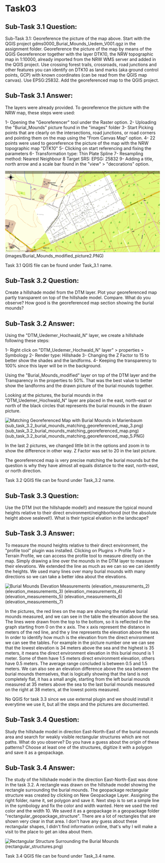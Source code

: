 # Task03

## Sub-Task 3.1 Question:

Sub-Task 3.1:
Georeference the picture of the map above. Start with the QGIS project gdms0000_Burial_Mounds_Uedem_V001.qgz in the assignment folder. Georeference the picture of the map by means of the QGIS Georeferencer together with the layer DTK10, the NRW topographic map in 1:10000, already imported from the NRW WMS server and added in the QGIS project. Use crossing forest trails, crossroads, road junctions and other features you can identify on DTK10 as land marks (aka ground control points, GCP) with known coordinates (can be read from the QGIS map canvas). Use EPSG:25832. Add the georeferenced map to the QGIS project.

## Sub-Task 3.1 Answer:

The layers were already provided. To georeference the picture with the NRW map, these steps were used:

1- Opening the "Georeferencer" tool under the Raster option.
2- Uploading the "Burial_Mounds" picture found in the "images" folder
3- Start Picking points that are clearly on the intersections, road junctions, or road corners and pointing them on the map using the "From Canvas Map" option.
4- 22 points were used to georeference the picture of the map with the NRW topographic map "DTK10"
5- Clicking on start referencing and fixing the parameters
6- Transformation type: Thin Plate Spline
7- Resampling method: Nearest Neighbour
8  Target SRS: EPSG: 25832
9- Adding a title, north arrow and a scale bar found in the "view" > "decorations" option.

![Georeferenced Burial Mounds Picture with North Rhine-Westphalia map](images/Burial_Mounds_modified_picture1.PNG)
(images/Burial_Mounds_modified_picture2.PNG)

Task 3.1 QGIS file can be found under Task_3.1 name.

## Sub-Task 3.2 Question:

Create a hillshade model from the DTM layer. Plot your georeferenced map partly transparent on top of the hillshade model. Compare. What do you observe? How good is the georeferenced map section showing the burial mounds?

## Sub-Task 3.2 Answer:

Using the "DTM_Uedemer_Hochwald_N" layer, we create a hillshade following these steps:

1- Right click on "DTM_Uedemer_Hochwald_N" layer" > properties > Symbology
2- Render type: Hillshade
3- Changing the Z Factor to 15 to better show the shades and the landforms.
4- Keeping the transparency to 100% since this layer will be in the background.

Using the "Burial_Mounds_modified" layer on top of the DTM layer and the Transparency in the properties to 50%.
That was the best value to better show the landforms and the drawn picture of the burial mounds together.

Looking at the pictures, the burial mounds in the "DTM_Uedemer_Hochwald_N" layer are placed in the east, north-east or north of the black circles that represents the burial mounds in the drawn picture.

![Matching Georeferenced Map with Burial Mounds in Marienbaum](sub_task_3.2_burial_mounds_matching_georeferenced_map_2.png)
(sub_task_3.2_burial_mounds_matching_georeferenced_map_3.png)
(sub_task_3.2_burial_mounds_matching_georeferenced_map.png)
(sub_task_3.2_burial_mounds_matching_georeferenced_map_5.PNG)

In the last 2 pictures, we changed little bit in the options and zoom in to show the difference in other way. Z Factor was set to 20 in the last picture.

The georeferenced map is very precise matching the burial mounds but the question is why they have almost all equals distance to the east, north-east, or north direction.

Task 3.2 QGIS file can be found under Task_3.2 name.

## Sub-Task 3.3 Question:

Use the DTM (not the hillshapde model!) and measure the typical mound heights relative to their direct environment/neighborhood (not the absolute height above sealevel!). What is their typical elvation in the landscape?

## Sub-Task 3.3 Answer:

To measure the mound heights relative to their direct environment, the "profile tool" plugin was installed.
Clicking on Plugins > Profile Tool > Terrain Profile, we can access the profile tool to measure directly on the map.
Simply drawing a line over the mounds in the DTM layer to measure their elevations. We extended the line as much as we can so we can identify the heights. We used many lines over many burial mounds with many directions so we can take a better idea about the elevations.

![Burial Mounds Elevation Measurements](elevation_measurements)
(elevation_measurements_2)
(elevation_measurements_3)
(elevation_measurements_4)
(elevation_measurements_5)
(elevation_measurements_6)
(elevation_measurements_7)

In the pictures, the red lines on the map are showing the relative burial mounds measured, and we can see in the table the elevation above the sea. The lines were drawn from the top to the bottom, so it is reflected in the graph starting from 0 on the x axis.
The x axis represent the distance in meters of the red line, and the y line represents the elevation above the sea.
In order to identify how much is the elevation from the direct environment we can see the tables. For example in the picture number one we can see that the lowest elevation is 34 meters above the sea and the highest is 35 meters, it means the direct environment elevation in this burial mound is 1 meter.
Some of them have 1.5 meters direct environment elevation, others have 0.5 meters. The average range concluded is between 0.5 and 1.5 meters. 
We can also see an elevation difference above the sea between the burial mounds themselves, that is logically showing that the land is not completely flat, it has a small angle, starting from the left burial mounds measured at 35 meters above the sea to the last burial mounds measured on the right at 38 meters, at the lowest points measured.

No QGIS for task 3.3 since we use external plugin and we should install it everytime we use it, but all the steps and the pictures are documented.

## Sub-Task 3.4 Question:

Study the hillshade model in direction East-North-East of the burial mounds area and search for weakly visible rectangular structures which are not paths. What do you observe? Do you have a guess about the origin of these patterns? Choose at least one of the structures, digitize it with a polygon and save it as a geopackage.

## Sub-Task 3.4 Answer:

The study of the hillshade model in the direction East-North-East was done in the task 3.2.
A rectangle was drawn on the hillshade model showing the rectangle surrounding the burial mounds.
The geopackage rectangular structure was created by clicking on New Geopackage Layer. Assigning the right folder, name it, set polygon and save it.
Next step is to set a simple line in the symbology and fix the color and width wanted. Here we used the red color and the width 10.
We saved it as a geopackage in a geopackage folder "rectangular_geopackage_structure".
There are a lot of rectangles that are shown very clear in that area. I don't have any guess about these rectangular shapes, I didn't find information online, that's why I will make a visit to the place to get an idea about them.

![Rectangular Structure Surrounding the Burial Mounds](sub_task_3.4.PNG)
(rectangular_structures.png)

Task 3.4 QGIS file can be found under Task_3.4 name.